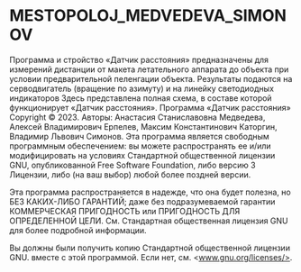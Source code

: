 # MESTOPOLOJ_MEDVEDEVA_SIMONOV
Программа и стройство «Датчик расстояния» предназначены для 
измерений дистанции от макета летательного аппарата до
объекта при условии предварительной пеленгации объекта.
   Результаты подаются на серводвигатель (вращение по
азимуту) и на линейку светодиодных индикаторов
   Здесь представлена полная схема, в составе которой 
функционирует «Датчик расстояния».
   Программа «Датчик расстояния» Copyright © 2023. 
Авторы: Анастасия Станиславовна Медведева, 
Алексей Владимирович Ерпелев, Максим Константинович Каторгин, 
Владимир Львович Симонов.
   Эта программа является свободным программным обеспечением: 
вы можете распространять ее и/или модифицировать
на условиях Стандартной общественной лицензии GNU, опубликованной
Free Software Foundation, либо версию 3 Лицензии, либо
(на ваш выбор) любой более поздней версии.

Эта программа распространяется в надежде, что она будет полезна,
но БЕЗ КАКИХ-ЛИБО ГАРАНТИЙ; даже без подразумеваемой гарантии
КОММЕРЧЕСКАЯ ПРИГОДНОСТЬ или ПРИГОДНОСТЬ ДЛЯ ОПРЕДЕЛЕННОЙ ЦЕЛИ. См.
Стандартная общественная лицензия GNU для более подробной информации.

Вы должны были получить копию Стандартной общественной лицензии GNU.
вместе с этой программой. Если нет, см. <www.gnu.org/licenses/>.
